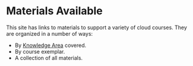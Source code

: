 # Materials Available

This site has links to materials to support a variety of cloud courses.  They are organized in a number of ways:

* By [Knowledge Area](Core/KAs/KAs.md) covered.  
* By course exemplar.  
* A collection of all materials.

